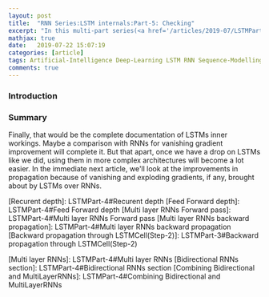```yaml
---
layout: post
title:  "RNN Series:LSTM internals:Part-5: Checking"
excerpt: "In this multi-part series(<a href='/articles/2019-07/LSTMPart-1'>part-1</a>,<a href='/articles/2019-07/LSTMPart-2'>part-2</a>,<a href='/articles/2019-07/LSTMPart-3'>part-3</a>) we look into composing LSTM into multiple higher layers and its directionality. Though <strong>Multiple layers</strong> are compute-intensive, they have better accuracy and so does <strong>bidirectional connections.</strong> More importantly, a solid understanding of the above mentioned paves the way for concepts like <strong>Highway connections</strong>, <strong>Residual Connections</strong>, <strong>Pointer networks</strong>, <strong>Encoder-Decoder</strong> Architectures and so forth in a future article. <strong>I do this using the first principles approach for which I have pure python implementation Deep-Breathe of most complex Deep Learning models.</strong>"
mathjax: true
date:   2019-07-22 15:07:19
categories: [article]
tags: Artificial-Intelligence Deep-Learning LSTM RNN Sequence-Modelling
comments: true
---
```


### Introduction



### Summary
Finally, that would be the complete documentation of LSTMs inner workings. Maybe a comparison with RNNs for vanishing gradient improvement will complete it. But that apart, once we have a drop on LSTMs like we did, using them in more complex architectures will become a lot easier. In the immediate next article, we'll look at the improvements in propagation because of vanishing and exploding gradients, if any, brought about by LSTMs over RNNs.   

[Recurent depth]: LSTMPart-4#Recurent depth
[Feed Forward depth]: LSTMPart-4#Feed Forward depth
[Multi layer RNNs Forward pass]: LSTMPart-4#Multi layer RNNs Forward pass
[Multi layer RNNs backward propagation]: LSTMPart-4#Multi layer RNNs backward propagation
[Backward propagation through LSTMCell(Step-2)]: LSTMPart-3#Backward propagation through LSTMCell(Step-2)

[Multi layer RNNs]: LSTMPart-4#Multi layer RNNs
[Bidirectional RNNs section]: LSTMPart-4#Bidirectional RNNs section
[Combining Bidirectional and MultiLayerRNNs]: LSTMPart-4#Combining Bidirectional and MultiLayerRNNs

[DHt]: LSTMPart-3#DHt
[DOt]: LSTMPart-3#DOt
[DCt]: LSTMPart-3#DCt
[DCprojt]: LSTMPart-3#DCprojt
[DFt]: LSTMPart-3#DFt
[DIt]: LSTMPart-3#DIt
[DHX]: LSTMPart-3#DHX
[DCt_recur]: LSTMPart-3#DCt_recur
[figure-6]: LSTMPart-3#figure-6


[part-1]: /articles/2019-07/LSTMPart-1
[part-2]: /articles/2019-07/LSTMPart-2
[part-3]: /articles/2019-07/LSTMPart-3
[part-4]: /articles/2019-07/LSTMPart-4
[multi-part series]: /tags/#LSTM
[first principles]: https://medium.com/the-mission/elon-musks-3-step-first-principles-thinking-how-to-think-and-solve-difficult-problems-like-a-ba1e73a9f6c0
[Deep-Breathe]: https://github.com/slowbreathing/Deep-Breathe
[LayerNormBasicLSTMCell]: https://www.tensorflow.org/api_docs/python/tf/contrib/rnn/LayerNormBasicLSTMCell
[lstm-1]: https://colah.github.io/posts/2015-08-Understanding-LSTMs/
[lstm-2]: https://r2rt.com/written-memories-understanding-deriving-and-extending-the-lstm.html
[lstm-3]: http://karpathy.github.io/2015/05/21/rnn-effectiveness/
[lstm-4]: https://weberna.github.io/blog/2017/11/15/LSTM-Vanishing-Gradients.html
[lstm-5]: https://medium.com/datadriveninvestor/how-do-lstm-networks-solve-the-problem-of-vanishing-gradients-a6784971a577

[eq-1]: /articles/2019-05/softmax-and-its-gradient#eq-1
[eq-2]: /articles/2019-05/softmax-and-cross-entropy#eq-2
[eq-3]: /articles/2019-05/softmax-and-cross-entropy#eq-3


[code-1]: https://github.com/slowbreathing/Deep-Breathe/blob/b5f4073ec616ebe198721bfedcd3ab8060c0847a/org/mk/training/dl/rnn_cell.py#L333-L344
[code-2]: https://github.com/slowbreathing/Deep-Breathe/blob/b5f4073ec616ebe198721bfedcd3ab8060c0847a/org/mk/training/dl/rnn.py#L146-L153

[MultiRNNCell]: https://github.com/slowbreathing/Deep-Breathe/blob/b5f4073ec616ebe198721bfedcd3ab8060c0847a/org/mk/training/dl/rnn.py#L61-L193
[Bidirectional RNNs]: https://github.com/slowbreathing/Deep-Breathe/blob/b5f4073ec616ebe198721bfedcd3ab8060c0847a/org/mk/training/dl/rnn.py#L288-L416
[softmax]: /articles/2019-05/softmax-and-its-gradient
[cross_entropy_loss]: /articles/2019-05/softmax-and-cross-entropy
[Tensorflow]: https://www.tensorflow.org/
[Listing-1]: https://github.com/slowbreathing/Deep-Breathe/blob/master/org/mk/training/dl/tfwordslstm.py
[Listing-2]: https://github.com/slowbreathing/Deep-Breathe/blob/master/org/mk/training/dl/LSTMMainGraph.py
[Listing-3]: https://github.com/slowbreathing/Deep-Breathe/blob/master/org/mk/training/dl/LSTMMain.py
[scr-1]: https://github.com/slowbreathing/Deep-Breathe/blob/f9585bde9cbb61e71f67ccd936aa22a155c36709/scripts#L13
[scr-2]: https://github.com/slowbreathing/Deep-Breathe/blob/f9585bde9cbb61e71f67ccd936aa22a155c36709/scripts#L15
[scr-3]: https://github.com/slowbreathing/Deep-Breathe/blob/f9585bde9cbb61e71f67ccd936aa22a155c36709/scripts#L14
[pygr-1]: https://github.com/slowbreathing/Deep-Breathe/blob/c3b538d9c3afeeb5a15c3d91ea9063976438c810/org/mk/training/dl/rnn.py#L75-L76
[pygr-2]: https://github.com/slowbreathing/Deep-Breathe/blob/c3b538d9c3afeeb5a15c3d91ea9063976438c810/org/mk/training/dl/common.py#L241-L255
[pygr-3]: https://github.com/slowbreathing/Deep-Breathe/blob/c3b538d9c3afeeb5a15c3d91ea9063976438c810/org/mk/training/dl/rnn_cell.py#L79-L81

